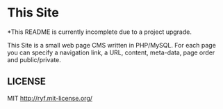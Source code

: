 # This Site

*This README is currently incomplete due to a project upgrade.

This Site is a small web page CMS written in PHP/MySQL.
For each page you can specify a navigation link, a URL,
content, meta-data, page order and public/private.

## LICENSE

MIT <http://ryf.mit-license.org/>
